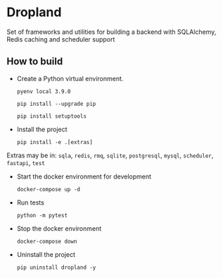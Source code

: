 Dropland
========

Set of frameworks and utilities for building a backend with SQLAlchemy, Redis caching and scheduler support


How to build
------------

- Create a Python virtual environment.

    ``pyenv local 3.9.0``

    ``pip install --upgrade pip``

    ``pip install setuptools``


- Install the project

    ``pip install -e .[extras]``


Extras may be in: `sqla`, `redis`, `rmq`, `sqlite`, `postgresql`, `mysql`, `scheduler`, `fastapi`, `test`


- Start the docker environment for development

    ``docker-compose up -d``


- Run tests

    ``python -m pytest``


- Stop the docker environment

    ``docker-compose down``


- Uninstall the project

    ``pip uninstall dropland -y``
